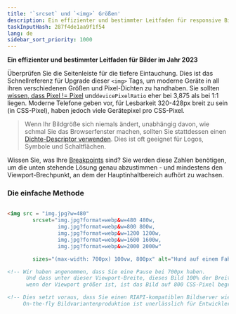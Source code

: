```yaml
---
title: '`srcset` und `<img>` Größen'
description: Ein effizienter und bestimmter Leitfaden für responsive Bilder im Jahr 2023
taskInputHash: 287f4de1aa9f1f54
lang: de
sidebar_sort_priority: 1000
---
```

**Ein effizienter und bestimmter Leitfaden für Bilder im Jahr 2023**

Überprüfen Sie die Seitenleiste für die tiefere Eintauchung. Dies ist das Schnellreferenz für Upgrade dieser `<img>` Tags, um moderne Geräte in all ihren verschiedenen Größen und Pixel-Dichten zu handhaben. Sie sollten [wissen, dass Pixel != Pixel](/en/pixels-not-pixels) und`devicePixelRatio` eher bei 3,875 als bei 1:1 liegen. Moderne Telefone geben vor, für Lesbarkeit 320-428px breit zu sein (in CSS-Pixel), haben jedoch viele Gerätepixel pro CSS-Pixel.

> Wenn Ihr Bildgröße sich niemals ändert, unabhängig davon, wie schmal Sie das Browserfenster machen, sollten Sie stattdessen einen [Dichte-Descriptor verwenden](/en/density-descriptors). Dies ist oft geeignet für Logos, Symbole und Schaltflächen.

Wissen Sie, was Ihre [Breakpoints](/en/breakpoints) sind? Sie werden diese Zahlen benötigen, um die unten stehende Lösung genau abzustimmen - und mindestens den Viewport-Brechpunkt, an dem der Hauptinhaltbereich aufhört zu wachsen.

### Die einfache Methode

```html

<img src = "img.jpg?w=480" 
        srcset="img.jpg?format=webp&w=480 480w, 
                img.jpg?format=webp&w=800 800w, 
                img.jpg?format=webp&w=1200 1200w, 
                img.jpg?format=webp&w=1600 1600w, 
                img.jpg?format=webp&w=2000 2000w"

        sizes="(max-width: 700px) 100vw, 800px" alt="Hund auf einem Fahrrad fahrend" />

<!-- Wir haben angenommen, dass Sie eine Pause bei 700px haben. 
      Und dass unter dieser Viewport-Breite, dieses Bild 100% der Breite einnimmt, aber
      wenn der Viewport größer ist, ist das Bild auf 800 CSS-Pixel begrenzt -->

<!-- Dies setzt voraus, dass Sie einen RIAPI-kompatiblen Bildserver wie Imageflow verwenden. 
     On-the-fly Bildvariantenproduktion ist unerlässlich für Entwicklersanität. -->
